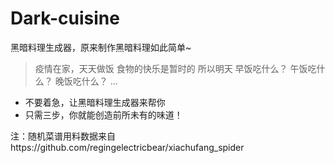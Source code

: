 # Dark-cuisine
黑暗料理生成器，原来制作黑暗料理如此简单~

> 疫情在家，天天做饭
> 食物的快乐是暂时的
> 所以明天
> 早饭吃什么？
> 午饭吃什么？
> 晚饭吃什么？
> ...

- 不要着急，让黑暗料理生成器来帮你
- 只需三步，你就能创造前所未有的味道！

注：随机菜谱用料数据来自https://github.com/regingelectricbear/xiachufang_spider
